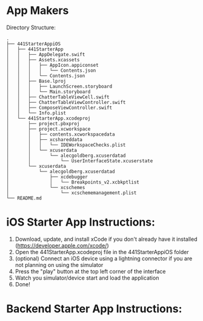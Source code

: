 # App Makers

Directory Structure:

```
.
├── 441StarterAppiOS
│   ├── 441StarterApp
│   │   ├── AppDelegate.swift
│   │   ├── Assets.xcassets
│   │   │   ├── AppIcon.appiconset
│   │   │   │   └── Contents.json
│   │   │   └── Contents.json
│   │   ├── Base.lproj
│   │   │   ├── LaunchScreen.storyboard
│   │   │   └── Main.storyboard
│   │   ├── ChatterTableViewCell.swift
│   │   ├── ChatterTableViewController.swift
│   │   ├── ComposeViewController.swift
│   │   └── Info.plist
│   └── 441StarterApp.xcodeproj
│       ├── project.pbxproj
│       ├── project.xcworkspace
│       │   ├── contents.xcworkspacedata
│       │   ├── xcshareddata
│       │   │   └── IDEWorkspaceChecks.plist
│       │   └── xcuserdata
│       │       └── alecgoldberg.xcuserdatad
│       │           └── UserInterfaceState.xcuserstate
│       └── xcuserdata
│           └── alecgoldberg.xcuserdatad
│               ├── xcdebugger
│               │   └── Breakpoints_v2.xcbkptlist
│               └── xcschemes
│                   └── xcschememanagement.plist
└── README.md
```

# iOS Starter App Instructions:

1.  Download, update, and install xCode if you don't already have it installed (https://developer.apple.com/xcode/)
2.  Open the 441StarterApp.xcodeproj file in the 441StarterAppiOS folder
3.  (optional) Connect an iOS device using a lightning connector if you are not planning on using the simulator
4.  Press the "play" button at the top left corner of the interface
5.  Watch you simulator/device start and load the application
6.  Done!

# Backend Starter App Instructions:
